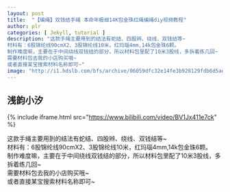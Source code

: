 ```yaml
---
layout: post
title:  "【编绳】双钱结手绳 本命年极细14K包金珠红绳编绳diy视频教程"
author: plr
categories: [ Jekyll, tutorial ]
description: "这款手绳主要用到的结法有蛇结、四股辫、绕线、双钱结等~
材料有：6股锦纶线90cmX2、3股锦纶线10米，红玛瑙4mm,14k包金珠6颗。
制作难度嘛，主要在于中间绕线双钱结的部分，所以材料包里配了10米3股线，多拆着练几回~
需要材料包去我的小店购买哦~
或者直接某宝搜索材料名称即可~"
image: "http://i1.hdslb.com/bfs/archive/06059dfc32e14fe3b928129fdb6d5aec7968b0b0.jpg"
---
```

## 浅韵小汐

{% include iframe.html src="https://www.bilibili.com/video/BV1Jx411e7ck" %}

这款手绳主要用到的结法有蛇结、四股辫、绕线、双钱结等~<br>材料有：6股锦纶线90cmX2、3股锦纶线10米，红玛瑙4mm,14k包金珠6颗。<br>制作难度嘛，主要在于中间绕线双钱结的部分，所以材料包里配了10米3股线，多拆着练几回~<br>需要材料包去我的小店购买哦~<br>或者直接某宝搜索材料名称即可~


